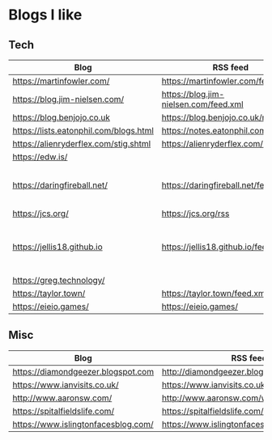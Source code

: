 # Blogs I like

## Tech

| Blog                                   | RSS feed                                                     |   Notes   |
| -------------------------------------- | ------------------------------------------------------------ | --------- |
| https://martinfowler.com/              | https://martinfowler.com/feed.atom                           |           |
| https://blog.jim-nielsen.com/          | https://blog.jim-nielsen.com/feed.xml                        |           |
| https://blog.benjojo.co.uk             | https://blog.benjojo.co.uk/rss.xml                           |           |
| https://lists.eatonphil.com/blogs.html | https://notes.eatonphil.com/rss.xml                          |           |
| https://alienryderflex.com/stig.shtml  | https://alienryderflex.com/rss.xml                           |           |
| https://edw.is/                        |                                                              |           |
| https://daringfireball.net/            | https://daringfireball.net/feeds/main                        | John Gruber, father of markdown |
| https://jcs.org/                       | https://jcs.org/rss                                          | retro     |
| https://jellis18.github.io             | https://jellis18.github.io/feed.xml                          | Very clear explanations of itsy bitsy software concepts
| https://greg.technology/               |                                                              |           |
| https://taylor.town/                   | https://taylor.town/feed.xml                                 |           |
| https://eieio.games/                   | https://eieio.games/                                         |           |

## Misc

|                Blog                |                   RSS feed                 |  Notes  |
| ---------------------------------- | ------------------------------------------ | ------- |
| https://diamondgeezer.blogspot.com | http://diamondgeezer.blogspot.com/atom.xml | London  |
| https://www.ianvisits.co.uk/       | https://www.ianvisits.co.uk/articles/feed/ | London  |
| http://www.aaronsw.com/            | http://www.aaronsw.com/weblog/index.xml    | †       |
| https://spitalfieldslife.com/      | https://spitalfieldslife.com/feed/atom/    | London  |
| https://www.islingtonfacesblog.com/| https://www.islingtonfacesblog.com/feed/   | London  |
